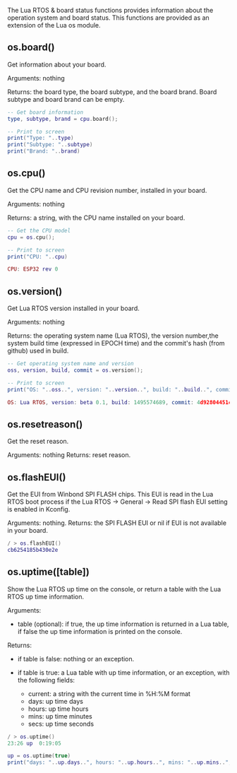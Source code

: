 The Lua RTOS & board status functions provides information about the operation system and board status. This functions are provided as an extension of the Lua os module.

## os.board()

Get information about your board.

Arguments: nothing

Returns: the board type, the board subtype, and the board brand. Board subtype and board brand can be empty.

```lua
-- Get board information
type, subtype, brand = cpu.board();

-- Print to screen
print("Type: "..type)
print("Subtype: "..subtype)
print("Brand: "..brand)
```

## os.cpu()

Get the CPU name and CPU revision number, installed in your board.

Arguments: nothing

Returns: a string, with the CPU name installed on your board.

```lua
-- Get the CPU model
cpu = os.cpu();

-- Print to screen
print("CPU: "..cpu)
```

```lua
CPU: ESP32 rev 0
```

## os.version()

Get Lua RTOS version installed in your board.

Arguments: nothing

Returns: the operating system name (Lua RTOS), the version number,the system build time (expressed in EPOCH time) and the commit's hash (from github) used in build.

```lua
-- Get operating system name and version
oss, version, build, commit = os.version();

-- Print to screen
print("OS: "..oss..", version: "..version..", build: "..build..", commit: "..commit)
```

```lua
OS: Lua RTOS, version: beta 0.1, build: 1495574689, commit: 4d92804451cbec7d3ad545c66a92ffab35c63871
```

## os.resetreason()

Get the reset reason.

Arguments: nothing
Returns: reset reason.

## os.flashEUI()

Get the EUI from Winbond SPI FLASH chips. This EUI is read in the Lua RTOS boot process if the Lua RTOS -> General -> Read SPI flash EUI setting is enabled in Kconfig.

Arguments: nothing.
Returns: the SPI FLASH EUI or nil if EUI is not available in your board.

```lua
/ > os.flashEUI()
cb6254185b430e2e
```

## os.uptime([table])

Show the Lua RTOS up time on the console, or return a table with the Lua RTOS up time information.

Arguments:

* table (optional): if true, the up time information is returned in a Lua table, if false the up time information is printed on the console. 

Returns:

* if table is false: nothing or an exception.

* if table is true: a Lua table with up time information, or an exception, with the following fields:

  * current: a string with the current time in %H:%M format
  * days: up time days
  * hours: up time hours
  * mins: up time minutes
  * secs: up time seconds

```lua
/ > os.uptime()
23:26 up  0:19:05
```

```lua
up = os.uptime(true)
print("days: "..up.days..", hours: "..up.hours..", mins: "..up.mins..", secs: "..up.secs)
```